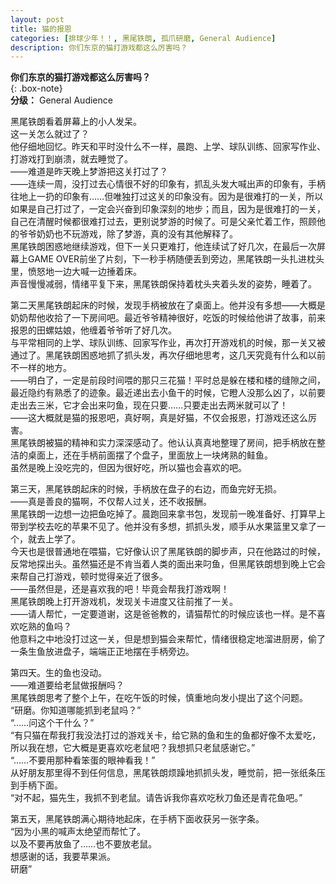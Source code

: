 ```yaml
---
layout: post
title: 猫的报恩
categories: [排球少年！！, 黑尾铁朗, 孤爪研磨, General Audience]
description: 你们东京的猫打游戏都这么厉害吗？
---
```

**你们东京的猫打游戏都这么厉害吗？**  
{: .box-note}  
**分级：** General Audience    

黑尾铁朗看着屏幕上的小人发呆。  
这一关怎么就过了？  
他仔细地回忆。昨天和平时没什么不一样，晨跑、上学、球队训练、回家写作业、打游戏打到崩溃，就去睡觉了。  
——难道是昨天晚上梦游把这关打过了？  
——连续一周，没打过去心情很不好的印象有，抓乱头发大喊出声的印象有，手柄往地上一扔的印象有……但唯独打过这关的印象没有。因为是很难打的一关，所以如果是自己打过了，一定会兴奋到印象深刻的地步；而且，因为是很难打的一关，自己在清醒时候都很难打过去，更别说梦游的时候了。可是父亲忙着工作，照顾他的爷爷奶奶也不玩游戏，除了梦游，真的没有其他解释了。  
黑尾铁朗困惑地继续游戏，但下一关只更难打，他连续试了好几次，在最后一次屏幕上GAME OVER前坐了片刻，下一秒手柄随便丢到旁边，黑尾铁朗一头扎进枕头里，愤怒地一边大喊一边捶着床。  
声音慢慢减弱，情绪平复下来，黑尾铁朗保持着枕头夹着头发的姿势，睡着了。    

第二天黑尾铁朗起床的时候，发现手柄被放在了桌面上。他并没有多想——大概是奶奶帮他收拾了一下房间吧。最近爷爷精神很好，吃饭的时候给他讲了故事，前来报恩的田螺姑娘，他缠着爷爷听了好几次。  
与平常相同的上学、球队训练、回家写作业，再次打开游戏机的时候，那一关又被通过了。黑尾铁朗困惑地抓了抓头发，再次仔细地思考，这几天究竟有什么和以前不一样的地方。  
——明白了，一定是前段时间喂的那只三花猫！平时总是躲在楼和楼的缝隙之间，最近隐约有熟悉了的迹象。最近递出去小鱼干的时候，它瞪人没那么凶了，以前要走出去三米，它才会出来叼鱼，现在只要……只要走出去两米就可以了！  
——这大概就是猫的报恩吧，真好啊，真是好猫，不仅会报恩，打游戏还这么厉害。  
黑尾铁朗被猫的精神和实力深深感动了。他认认真真地整理了房间，把手柄放在整洁的桌面上，还在手柄前面摆了个盘子，里面放上一块烤熟的鲑鱼。  
虽然是晚上没吃完的，但因为很好吃，所以猫也会喜欢的吧。    

第三天，黑尾铁朗起床的时候，手柄放在盘子的右边，而鱼完好无损。  
——真是善良的猫啊，不仅帮人过关，还不收报酬。  
黑尾铁朗一边想一边把鱼吃掉了。晨跑回来拿书包，发现前一晚准备好、打算早上带到学校去吃的苹果不见了。他并没有多想，抓抓头发，顺手从水果篮里又拿了一个，就去上学了。  
今天也是很普通地在喂猫，它好像认识了黑尾铁朗的脚步声，只在他路过的时候，反常地探出头。虽然猫还是不肯当着人类的面出来叼鱼，但黑尾铁朗想到晚上它会来帮自己打游戏，顿时觉得亲近了很多。  
——虽然但是，还是喜欢我的吧！毕竟会帮我打游戏啊！  
黑尾铁朗晚上打开游戏机，发现关卡进度又往前推了一关。  
——请人帮忙，一定要道谢，这是爸爸教的，请猫帮忙的时候应该也一样。是不喜欢吃熟的鱼吗？  
他意料之中地没打过这一关，但是想到猫会来帮忙，情绪很稳定地溜进厨房，偷了一条生鱼放进盘子，端端正正地摆在手柄旁边。    
		

第四天。生的鱼也没动。  
——难道要给老鼠做报酬吗？  
黑尾铁朗思考了整个上午，在吃午饭的时候，慎重地向发小提出了这个问题。  
“研磨。你知道哪能抓到老鼠吗？”  
“……问这个干什么？”  
“有只猫在帮我打我没法打过的游戏关卡，给它熟的鱼和生的鱼都好像不太爱吃，所以我在想，它大概是更喜欢吃老鼠吧？我想抓只老鼠感谢它。”  
“……不要用那种看笨蛋的眼神看我！”  
从好朋友那里得不到任何信息，黑尾铁朗烦躁地抓抓头发，睡觉前，把一张纸条压到手柄下面。  
“对不起，猫先生，我抓不到老鼠。请告诉我你喜欢吃秋刀鱼还是青花鱼吧。”    

第五天，黑尾铁朗满心期待地起床，在手柄下面收获另一张字条。  
“因为小黑的喊声太绝望而帮忙了。  
以及不要再放鱼了……也不要放老鼠。  
想感谢的话，我要苹果派。  
研磨”  

	
